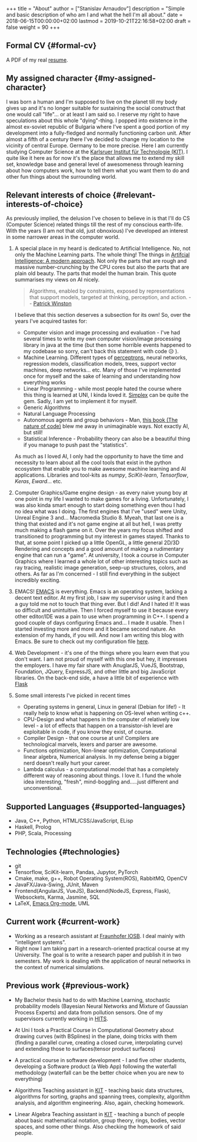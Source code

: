 +++
title = "About"
author = ["Stanislav Arnaudov"]
description = "Simple and basic description of who am I and what the hell I'm all about."
date = 2018-06-15T00:00:00+02:00
lastmod = 2019-10-21T22:16:58+02:00
draft = false
weight = 90
+++

## Formal CV {#formal-cv}

A PDF of my real [resume](/ox-hugo/cv.pdf).


## My assigned character {#my-assigned-character}

I was born a human and I'm supposed to live on the planet till my body gives up and it's no longer suitable for sustaining the social construct that one would call "life"... or at least I am said so. I reserve my right to have speculations about this whole "dying"-thing. I popped into existence in the almost ex-soviet republic of Bulgaria where I've spent a good portion of my development into a fully-fledged and normally functioning carbon unit. After almost a fifth of a century there I've decided to change my location to the vicinity of central Europe. Germany to be more precise. Here I am currently studying Computer Science at the [Karlsruer Institut für Technologie (KIT)](https://www.kit.edu/). I quite like it here as for now it's the place that allows me to extend my skill set, knowledge base and general level of awesomeness through learning about how computers work, how to tell them what you want them to do and other fun things about the surrounding world.


## Relevant interests of choice {#relevant-interests-of-choice}

As previously implied, the delusion I've chosen to believe in is that I'll do CS (Computer Science) related things till the rest of my conscious earth-life. With the years (I am not that old, just obnoxious) I've developed an interest in some narrower areas in the computer world.

1.  A special place in my heard is dedicated to Artificial Intelligence. No, not only the Machine Learning parts. The whole thing! The things in [Artifcial Intelligence: A modern approach](http://aima.cs.berkeley.edu/). Not only the parts that are rough and massive number-crunching by the CPU cores but also the parts that are plain old beauty. The parts that model the human brain. This quote summarises my views on AI nicely.

    > Algorithms, enabled by constraints, exposed by representations that support models, targeted at thinking, perception, and action. -- [Patrick Winston](https://www.csail.mit.edu/person/patrick-winston)

    I believe that this section deserves a subsection for its own! So, over the years I've acquired tastes for:

    -   Computer vision and image processing and evaluation - I've had several times to write my own computer vision/image processing library in java at the time (but then some horrible events happened to my codebase so sorry, can't back this statement with code 😥 ).
    -   Machine Learning. Different types of [perceptrons](https://en.wikipedia.org/wiki/Perceptron), neural networks, regression models, classification models, trees, support vector machines, deep networks... etc. Many of those I've implemented once for myself and the sake of learning and understanding how everything works
    -   Linear Programming - while most people hated the course where this thing is learned at UNI, I kinda loved it. [Simplex](https://en.wikipedia.org/wiki/Simplex%5Falgorithm) can be quite the gem. Sadly, I am yet to implement it for myself.
    -   Generic Algorithms
    -   Natural Language Processing
    -   Autonomous agents and group behaviors - Man, [this book (The nature of code)](https://natureofcode.com/) blew me away in unimaginable ways. Not exactly AI, but still!
    -   Statistical Inference - Probability theory can also be a beautiful thing if you manage to push past the "statistics".

    As much as I loved AI, I only had the opportunity to have the time and necessity to learn about all the cool tools that exist in the python ecosystem that enable you to make awesome machine learning and AI applications. Libraries and tool-kits as _numpy_, _SciKit-learn_, _Tensorflow_, _Keras_, _Eward_... etc.

2.  Computer Graphics/Game engine design - as every naive young boy at one point in my life I wanted to make games for a living. Unfortunately, I was also kinda smart enough to start doing something even thou I had no idea what was I doing. The first engines that I've "used" were Unity, Unreal Engine 3 and... Macromedia Studio 8. Myeah, that last one is a thing that existed and it's not game engine at all but hell, I was pretty much making a flash game on it. Over the years my focus shifted and transitioned to programming but my interest in games stayed. Thanks to that, at some point I picked up a little OpenGL, a little general 2D/3D Rendering and concepts and a good amount of making a rudimentary engine that can run a "game". At university, I took a course in Computer Graphics where I learned a whole lot of other interesting topics such as ray tracing, realistic image generation, seep-up structures, colors, and others. As far as I'm concerned - I still find everything in the subject incredibly exciting.
3.  EMACS! [EMACS](https://www.gnu.org/software/emacs/) is everything. Emacs is an operating system, lacking a decent text editor. At my first job, I saw my supervisor using it and then a guy told me not to touch that thing ever. But I did! And I hated it! It was so difficult and unintuitive. Then I forced myself to use it because every other editor/IDE was a pain to use when programming in C++. I spend a good couple of days configuring Emacs and... I made it usable. Then I started investing more and more and it became second nature. An extension of my hands, if you will. And now I am writing this blog with Emacs. Be sure to check out my configuration file [here](https://github.com/palikar/dotfiles/blob/master/.emacs.d/myinit.org).
4.  Web Development - it's one of the things where you learn even that you don't want. I am not proud of myself with this one but hey, it impresses the employers. I have my fair share with AnuglarJS, VueJS, Bootstrap, Foundation, JQuery, ExpressJS, and other little and big JavaScript libraries. On the back-end side, a have a little bit of experience with [Flask](http://flask.pocoo.org/)
5.  Some small interests I've picked in recent times
    -   Operating systems in general, Linux in general (Debian for life!) - It <span class="underline">really</span> help to know what is happening on OS-level when writing c++.
    -   CPU-Design and what happens in the computer of relatively low level - a lot of effects that happen on a transistor-ish level are exploitable in code, if you know they exist, of course.
    -   Compiler Design - that one course at uni! Compilers are technological marvels, lexers and parser are awesome.
    -   Functions optimization, Non-linear optimization, Computational linear algebra, Numerical analysis. In my defense being a bigger nerd doesn't really hurt your career.
    -   Lambda calculus - a computational model that has a completely different way of reasoning about things. I love it. I fund the whole idea interesting, "fresh", mind-boggling and.....just different and unconventional.


## Supported Languages {#supported-languages}

-   Java, C++, Python, HTML/CSS/JavaScript, ELisp
-   Haskell, Prolog
-   PHP, Scala, Processing


## Technologies {#technologies}

-   git
-   Tensorflow, SciKit-learn, Pandas, Jupytor, PyTorch
-   Cmake, make, g++, Robot Operating System(ROS), RabbitMQ, OpenCV
-   JavaFX/Java-Swing, JUnit, Maven
-   Frontend(AngularJS, VueJS), Backend(NodeJS, Express, Flask), Websockets, Karma, Jasmine, SQL
-   LaTeX, [Emacs Org-mode](https://orgmode.org/), UML


## Current work {#current-work}

-   Working as a research assistant at [Fraunhofer IOSB](https://www.fraunhofer.de/en.html). I deal mainly with "intelligent systems".
-   Right now I am taking part in a research-oriented practical course at my University. The goal is to write a research paper and publish it in two semesters. My work is dealing with the application of neural networks in the context of numerical simulations.


## Previous work {#previous-work}

-   My Bachelor thesis had to do with Machine Learning, stochastic probability models (Bayesian Neural Networks and Mixture of Gaussian Process Experts) and data from pollution sensors. One of my supervisors currently working in [HITS](https://www.h-its.org/en/).

-   At Uni I took a Practical Course in Computational Geometry about drawing curves (with BSplines) in the plane, doing tricks with them (finding a parallel curve, creating a closed curve, interpolating curve) and extending those to surfaces(tensor product surfaces)

-   A practical course in software development - I and five other students, developing a Software product (a Web App) following the waterfall methodology (waterfall can be the better choice when you are new to everything)

-   Algorithms Teaching assistant in [KIT](https://www.kit.edu/) - teaching basic data structures, algorithms for sorting, graphs and spanning trees, complexity, algorithm analysis, and algorithm engineering. Also, again, checking homework.

-   Linear Algebra Teaching assistant in [KIT](https://www.kit.edu/) - teaching a bunch of people about basic mathematical notation, group theory, rings, bodies, vector spaces, and some other things. Also checking the homework of said people.
